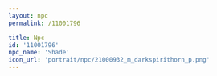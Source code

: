```yaml
---
layout: npc
permalink: /11001796

title: Npc
id: '11001796'
npc_name: 'Shade'
icon_url: 'portrait/npc/21000932_m_darkspirithorn_p.png'
---
```

